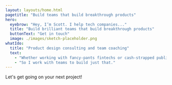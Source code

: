 ```yaml
---
layout: layouts/home.html
pagetitle: "Build teams that build breakthrough products"
hero:
  eyebrow: "Hey, I’m Scott. I help tech companies..."
  title: "Build brilliant teams that build breakthrough products"
  buttonText: "Get in touch"
  image: ./images/sketch-placeholder.png
whatIdo:
  title: "Product design consulting and team coaching"
  text:
    - "Whether working with fancy-pants fintechs or cash-strapped public services, I’ve learnt that great products start with engaged, creative teams that know their customers inside out, and have the space needed to do great work."
    - "So I work with teams to build just that."
---
```


Let's get going on your next project!
